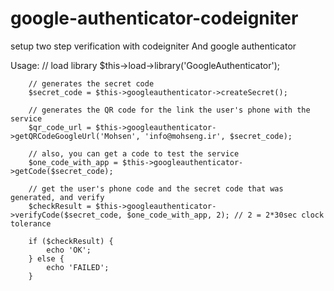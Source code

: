 # google-authenticator-codeigniter
setup two step verification with codeigniter And google authenticator 

Usage:
// load library
$this->load->library('GoogleAuthenticator');


		// generates the secret code
		$secret_code = $this->googleauthenticator->createSecret();

		// generates the QR code for the link the user's phone with the service
		$qr_code_url = $this->googleauthenticator->getQRCodeGoogleUrl('Mohsen', 'info@mohseng.ir', $secret_code);

		// also, you can get a code to test the service
		$one_code_with_app = $this->googleauthenticator->getCode($secret_code);

		// get the user's phone code and the secret code that was generated, and verify
		$checkResult = $this->googleauthenticator->verifyCode($secret_code, $one_code_with_app, 2); // 2 = 2*30sec clock tolerance

		if ($checkResult) {
			echo 'OK';
		} else {
			echo 'FAILED';
		}
